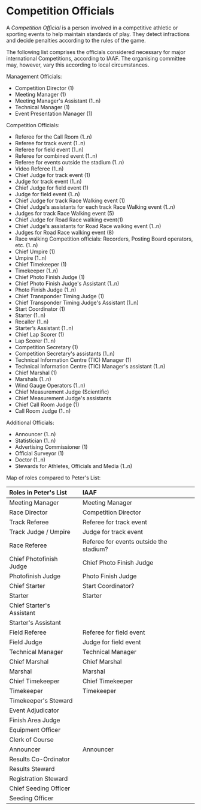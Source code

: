 # Competition Officials 

A <dfn>Competition Official</dfn> is a person involved in a competitive athletic or sporting events to help maintain standards of play. They detect infractions and decide penalties according to the rules of the game.

The following list comprises the officials considered necessary for major international Competitions, according to IAAF. The organising committee may, however, vary this according to local circumstances.

Management Officials:
- Competition Director (1)
- Meeting Manager (1)
- Meeting Manager's Assistant (1..n)
- Technical Manager (1)
- Event Presentation Manager (1)

Competition Officials:
- Referee for the Call Room (1..n)
- Referee for track event (1..n)
- Referee for field event (1..n)
- Referee for combined event (1..n)
- Referee for events outside the stadium (1..n)
- Video Referee (1..n)
- Chief Judge for track event (1)
- Judge for track event (1..n)
- Chief Judge for field event (1)
- Judge for field event (1..n)
- Chief Judge for track Race Walking event (1)
- Chief Judge's assistants for each track Race Walking event (1..n) 
- Judges for track Race Walking event (5)
- Chief Judge for Road Race walking event(1)
- Chief Judge's assistants for Road Race walking event (1..n)
- Judges for Road Race walking event (8)
- Race walking Competition officials: Recorders, Posting Board operators, etc. (1..n)
- Chief Umpire (1) 
- Umpire (1..n)
- Chief Timekeeper (1)
- Timekeeper (1..n)
- Chief Photo Finish Judge (1)
- Chief Photo Finish Judge's Assistant (1..n)
- Photo Finish Judge (1..n)
- Chief Transponder Timing Judge (1)
- Chief Transponder Timing Judge's Assistant (1..n)
- Start Coordinator (1)
- Starter (1..n)
- Recaller (1..n)
- Starter’s Assistant (1..n)
- Chief Lap Scorer (1)
- Lap Scorer (1..n)
- Competition Secretary (1) 
- Competition Secretary's assistants (1..n)
- Technical Information Centre (TIC) Manager (1)
- Technical Information Centre (TIC) Manager's assistant (1..n)
- Chief Marshal (1)
- Marshals (1..n)
- Wind Gauge Operators (1..n)
- Chief Measurement Judge (Scientific) 
- Chief Measurement Judge's assistants
- Chief Call Room Judge (1)
- Call Room Judge (1..n)

Additional Officials:
- Announcer (1..n)
- Statistician (1..n)
- Advertising Commissioner (1)
- Official Surveyor (1)
- Doctor (1..n)
- Stewards for Athletes, Officials and Media (1..n)

Map of roles compared to Peter's List:
                   
| Roles in Peter's List | IAAF |
| :-------------------- | :--- |
| Meeting Manager | Meeting Manager |
| Race Director | Competition Director |
| Track Referee | Referee for track event |
| Track Judge / Umpire | Judge for track event |
| Race Referee | Referee for events outside the stadium? |
| Chief Photofinish Judge | Chief Photo Finish Judge |
| Photofinish Judge | Photo Finish Judge |
| Chief Starter | Start Coordinator? |
| Starter | Starter |
| Chief Starter's Assistant |  |
| Starter's Assistant |  |
| Field Referee | Referee for field event |
| Field Judge | Judge for field event |
| Technical Manager |  Technical Manager |
| Chief Marshal | Chief Marshal |
| Marshal | Marshal |
| Chief Timekeeper | Chief Timekeeper |
| Timekeeper | Timekeeper |
| Timekeeper's Steward |  |
| Event Adjudicator |  |
| Finish Area Judge |  |
| Equipment Officer |  |
| Clerk of Course |  |
| Announcer | Announcer |
| Results Co-Ordinator |  |
| Results Steward |  |
| Registration Steward |  |
| Chief Seeding Officer |  |
| Seeding Officer |  |                    


